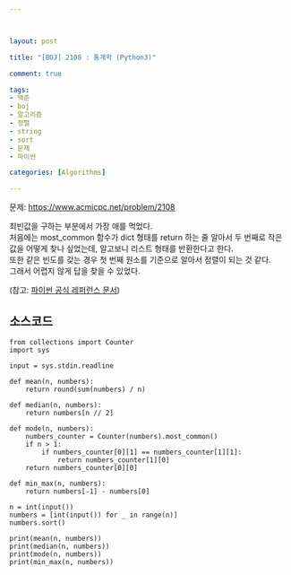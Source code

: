 ```yaml
---



layout: post

title: "[BOJ] 2108 : 통계학 (Python3)"

comment: true

tags:
- 백준
- boj
- 알고리즘
- 정렬
- string
- sort
- 문제
- 파이썬

categories: [Algorithms]

---
```



문제: https://www.acmicpc.net/problem/2108  
  
  
최빈값을 구하는 부분에서 가장 애를 먹었다.  
처음에는 most_common 함수가 dict 형태를 return 하는 줄 알아서 두 번째로 작은 값을 어떻게 찾나 싶었는데, 알고보니 리스트 형태를 반환한다고 한다.  
또한 같은 빈도를 갖는 경우 첫 번째 원소를 기준으로 알아서 정렬이 되는 것 같다.  
그래서 어렵지 않게 답을 찾을 수 있었다.  
  
(참고: [파이썬 공식 레퍼런스 문서](https://docs.python.org/3/library/collections.html#collections.Counte))

## 소스코드
```
from collections import Counter
import sys

input = sys.stdin.readline

def mean(n, numbers):
    return round(sum(numbers) / n)

def median(n, numbers):
    return numbers[n // 2]

def mode(n, numbers):
    numbers_counter = Counter(numbers).most_common()
    if n > 1:
        if numbers_counter[0][1] == numbers_counter[1][1]:
            return numbers_counter[1][0]
    return numbers_counter[0][0]

def min_max(n, numbers):
    return numbers[-1] - numbers[0]

n = int(input())
numbers = [int(input()) for _ in range(n)]
numbers.sort()

print(mean(n, numbers))
print(median(n, numbers))
print(mode(n, numbers))
print(min_max(n, numbers))

```


